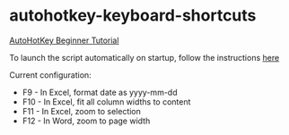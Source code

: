 # autohotkey-keyboard-shortcuts

[AutoHotKey Beginner Tutorial](https://www.autohotkey.com/docs/Tutorial.htm)

To launch the script automatically on startup, follow the instructions [here](https://www.autohotkey.com/docs/v1/FAQ.htm#Startup)

Current configuration:
* F9 - In Excel, format date as yyyy-mm-dd
* F10 - In Excel, fit all column widths to content
* F11 - In Excel, zoom to selection
* F12 - In Word, zoom to page width
